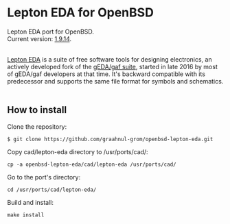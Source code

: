 Lepton EDA for OpenBSD
======================

Lepton EDA port for OpenBSD.
<br />
Current version: [1.9.14](https://github.com/lepton-eda/lepton-eda/releases/tag/1.9.14-20210407).
<br />
<br />


[Lepton EDA](https://github.com/lepton-eda/lepton-eda)
is a suite of free software tools for designing electronics,
an actively developed fork of the
[gEDA/gaf suite](http://wiki.geda-project.org/geda:gaf),
started in late 2016 by most of gEDA/gaf developers at that time.
It's backward compatible with its predecessor and
supports the same file format for symbols and schematics.
<br />
<br />


How to install
--------------
Clone the repository:
```
$ git clone https://github.com/graahnul-grom/openbsd-lepton-eda.git
```

Copy cad/lepton-eda directory to /usr/ports/cad/:
```
cp -a openbsd-lepton-eda/cad/lepton-eda /usr/ports/cad/
```

Go to the port's directory:
```
cd /usr/ports/cad/lepton-eda/
```

Build and install:
```
make install
```

